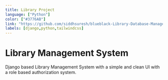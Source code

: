 ```yaml
---
title: Library Project
language: ["Python"]
color: ["#3776AB"]
link: "https://github.com/siddhsuresh/blueblack-Library-Database-Management"
labels: [django,python,tailwindcss]
---
```


# Library Management System

Django based Library Management System with a simple and clean UI with a role based authorization system.
